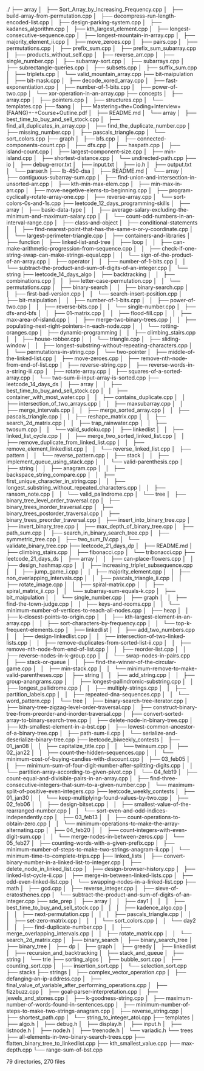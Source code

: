 ./
├── array
│   ├── Sort_Array_by_Increasing_Frequency.cpp
│   ├── build-array-from-permutation.cpp
│   ├── decompress-run-length-encoded-list.cpp
│   ├── design-parking-system.cpp
│   ├── kadanes_algorithm.cpp
│   ├── kth_largest_element.cpp
│   ├── longest-consecutive-sequence.cpp
│   ├── longest-mountain-in-array.cpp
│   ├── majority_element_ii.cpp
│   ├── move_zeroes.cpp
│   ├── pairs.cpp
│   ├── permutations.cpp
│   ├── prefix_sum.cpp
│   ├── prefix_sum_subarray.cpp
│   ├── products_without_self.cpp
│   ├── reverse_arr.cpp
│   ├── single_number.cpp
│   ├── subarray-sort.cpp
│   ├── subarrays.cpp
│   ├── subrectangle-queries.cpp
│   ├── subsets.cpp
│   ├── suffix_sum.cpp
│   ├── triplets.cpp
│   └── valid_mountain_array.cpp
├── bit-maipulation
│   ├── bit-mask.cpp
│   ├── decode_xored_array.cpp
│   ├── fast-exponentiation.cpp
│   ├── number-of-1-bits.cpp
│   ├── power-of-two.cpp
│   └── xor-operation-in-an-array.cpp
├── concepts
│   ├── array.cpp
│   ├── pointers.cpp
│   ├── structures.cpp
│   └── templates.cpp
├── faang
│   ├── Mastering+the+Coding+Interview+(FAANG)+-+Course+Outline.pdf
│   ├── README.md
│   └── array
│       ├── best_time_to_buy_and_sell_stock.cpp
│       ├── find_all_duplicates_in_array.cpp
│       ├── find_the_duplicate_number.cpp
│       ├── missing_number.cpp
│       ├── pascals_triangle.cpp
│       └── sort_colors.cpp
├── graph
│   ├── bfs.cpp
│   ├── connected-components-count.cpp
│   ├── dfs.cpp
│   ├── haspath.cpp
│   ├── island-count.cpp
│   ├── largest-component-size.cpp
│   ├── min-island.cpp
│   ├── shortest-distance.cpp
│   └── undirected-path.cpp
├── io
│   ├── debug-error.txt
│   ├── input.txt
│   ├── io.h
│   ├── output.txt
│   └── parser.h
├── lb-450-dsa
│   ├── README.md
│   └── array
│       ├── contiguous-subarray-sum.cpp
│       ├── find-union-and-intersection-in-unsorted-arr.cpp
│       ├── kth-min-max-elem.cpp
│       ├── min-max-in-arr.cpp
│       ├── move-negetive-elems-to-beginning.cpp
│       ├── program-cyclically-rotate-array-one.cpp
│       ├── reverse-array.cpp
│       └── sort-colors-0s-and-1s.cpp
├── leetcode_12_days_programming-skills
│   ├── array
│   ├── basic-data-type
│   │   ├── average-salary-excluding-the-minimum-and-maximum-salary.cpp
│   │   └── count-odd-numbers-in-an-interval-range.cpp
│   ├── class-and-object
│   ├── conditional-statements
│   │   ├── find-nearest-point-that-has-the-same-x-or-y-coordinate.cpp
│   │   └── largest-perimeter-triangle.cpp
│   ├── containers-and-libraries
│   ├── function
│   ├── linked-list-and-tree
│   ├── loop
│   │   ├── can-make-arithmetic-progression-from-sequence.cpp
│   │   ├── check-if-one-string-swap-can-make-strings-equal.cpp
│   │   └── sign-of-the-product-of-an-array.cpp
│   ├── operator
│   │   ├── number-of-1-bits.cpp
│   │   └── subtract-the-product-and-sum-of-digits-of-an-integer.cpp
│   └── string
├── leetcode_14_days_algo
│   ├── backtracking
│   │   ├── combinations.cpp
│   │   ├── letter-case-permutation.cpp
│   │   └── permutations.cpp
│   ├── binary-search
│   │   ├── binary-search.cpp
│   │   ├── first-bad-version.cpp
│   │   └── search-insert-position.cpp
│   ├── bit-maipulation
│   │   ├── number-of-1-bits.cpp
│   │   ├── power-of-two.cpp
│   │   ├── reverse-bits.cpp
│   │   └── single-number.cpp
│   ├── dfs-and-bfs
│   │   ├── 01-matrix.cpp
│   │   ├── flood-fill.cpp
│   │   ├── max-area-of-island.cpp
│   │   ├── merge-two-binary-trees.cpp
│   │   ├── populating-next-right-pointers-in-each-node.cpp
│   │   └── rotting-oranges.cpp
│   ├── dynamic-programming
│   │   ├── climbing_stairs.cpp
│   │   ├── house-robber.cpp
│   │   └── triangle.cpp
│   ├── sliding-window
│   │   ├── longest-substring-without-repeating-characters.cpp
│   │   └── permutations-in-string.cpp
│   └── two-pointer
│       ├── middle-of-the-linked-list.cpp
│       ├── move-zeroes.cpp
│       ├── remove-nth-node-from-end-of-list.cpp
│       ├── reverse-string.cpp
│       ├── reverse-words-in-a-string-iii.cpp
│       ├── rotate-array.cpp
│       ├── squares-of-a-sorted-array.cpp
│       └── two-sum-ii-input-array-is-sorted.cpp
├── leetcode_14_days_ds
│   ├── array
│   │   ├── best_time_to_buy_and_sell_stock.cpp
│   │   ├── container_with_most_water.cpp
│   │   ├── contains_duplicate.cpp
│   │   ├── intersection_of_two_arrays.cpp
│   │   ├── maxsubarray.cpp
│   │   ├── merge_intervals.cpp
│   │   ├── merge_sorted_array.cpp
│   │   ├── pascals_triangle.cpp
│   │   ├── reshape_matrix.cpp
│   │   ├── search_2d_matrix.cpp
│   │   ├── trap_rainwater.cpp
│   │   ├── twosum.cpp
│   │   └── valid_sudoku.cpp
│   ├── linkedlist
│   │   ├── linked_list_cycle.cpp
│   │   ├── merge_two_sorted_linked_list.cpp
│   │   ├── remove_duplicate_from_linked_list.cpp
│   │   ├── remove_element_linkedlist.cpp
│   │   └── reverse_linked_list.cpp
│   ├── pattern
│   │   └── reverse_pattern.cpp
│   ├── stack
│   │   ├── implement_queue_using_stack.cpp
│   │   └── valid-parenthesis.cpp
│   ├── string
│   │   ├── anagram.cpp
│   │   ├── backspace_string_compare.cpp
│   │   ├── first_unique_character_in_string.cpp
│   │   ├── longest_substring_without_repeated_characters.cpp
│   │   ├── ransom_note.cpp
│   │   └── valid_palindrome.cpp
│   └── tree
│       ├── binary_tree_level_order_traversal.cpp
│       ├── binary_trees_inorder_traversal.cpp
│       ├── binary_trees_postorder_traversal.cpp
│       ├── binary_trees_preorder_traversal.cpp
│       ├── insert_into_binary_tree.cpp
│       ├── invert_binary_tree.cpp
│       ├── max_depth_of_binary_tree.cpp
│       ├── path_sum.cpp
│       ├── search_in_binary_search_tree.cpp
│       ├── symmetric_tree.cpp
│       ├── two_sum_IV.cpp
│       └── validate_binary_tree.cpp
├── leetcode_21_days_dp
│   ├── README.md
│   ├── climbing_stairs.cpp
│   ├── fibonacci.cpp
│   └── tribonacci.cpp
├── leetcode_21_days_ds
│   ├── array
│   │   ├── can-place-flowers.cpp
│   │   ├── design_hashmap.cpp
│   │   ├── increasing_triplet_subsequence.cpp
│   │   ├── jump_game_i.cpp
│   │   ├── majority_element.cpp
│   │   ├── non_overlapping_intervals.cpp
│   │   ├── pascals_triangle_ii.cpp
│   │   ├── rotate_image.cpp
│   │   ├── spiral-matrix.cpp
│   │   ├── spiral_matrix_ii.cpp
│   │   └── subarray-sum-equals-k.cpp
│   ├── bit_maipulation
│   │   └── single_number.cpp
│   ├── graph
│   │   ├── find-the-town-judge.cpp
│   │   ├── keys-and-rooms.cpp
│   │   └── minimum-number-of-vertices-to-reach-all-nodes.cpp
│   ├── heap
│   │   ├── k-closest-points-to-origin.cpp
│   │   ├── kth-largest-element-in-an-array.cpp
│   │   ├── sort-characters-by-frequency.cpp
│   │   └── top-k-frequent-elements.cpp
│   ├── linkedlist
│   │   ├── add_two_numbers.cpp
│   │   ├── design-linkedlist.cpp
│   │   ├── intersection-of-two-linked-lists.cpp
│   │   ├── remove-duplicates-from-sorted-list-ii.cpp
│   │   ├── remove-nth-node-from-end-of-list.cpp
│   │   ├── reorder-list.cpp
│   │   ├── reverse-nodes-in-k-group.cpp
│   │   └── swap-nodes-in-pairs.cpp
│   ├── stack-or-queue
│   │   ├── find-the-winner-of-the-circular-game.cpp
│   │   ├── min-stack.cpp
│   │   └── minimum-remove-to-make-valid-parentheses.cpp
│   ├── string
│   │   ├── add_string.cpp
│   │   ├── group-anangrams.cpp
│   │   ├── longest-pallindromic-substring.cpp
│   │   ├── longest_pallidrome.cpp
│   │   ├── multiply-strings.cpp
│   │   ├── partition_labels.cpp
│   │   ├── repeated-dna-sequences.cpp
│   │   └── word_pattern.cpp
│   └── tree
│       ├── binary-search-tree-iterator.cpp
│       ├── binary-tree-zigzag-level-order-traversal.cpp
│       ├── construct-binary-tree-from-preorder-and-inorder-traversal.cpp
│       ├── convert-sorted-array-to-binary-search-tree.cpp
│       ├── delete-node-in-binary-tree.cpp
│       ├── kth-smallest-element-in-a-bst.cpp
│       ├── lowest-common-ancestor-of-a-binary-tree.cpp
│       ├── path-sum-ii.cpp
│       └── serialize-and-deserialize-binary-tree.cpp
├── leetcode_biweekly_contests
│   ├── 01_jan08
│   │   ├── capitalize_title.cpp
│   │   └── twinsum.cpp
│   ├── 02_jan22
│   │   ├── count-the-hidden-sequences.cpp
│   │   └── minimum-cost-of-buying-candies-with-discount.cpp
│   ├── 03_feb05
│   │   ├── minimum-sum-of-four-digit-number-after-splitting-digits.cpp
│   │   └── partition-array-according-to-given-pivot.cpp
│   └── 04_feb19
│       ├── count-equal-and-divisible-pairs-in-an-array.cpp
│       ├── find-three-consecutive-integers-that-sum-to-a-given-number.cpp
│       └── maximum-split-of-positive-even-integers.cpp
├── leetcode_weekly_contests
│   ├── 01_jan30
│   │   └── keep-multiplying-found-values-by-two.cpp
│   ├── 02_feb06
│   │   ├── design-bitset.cpp
│   │   ├── smallest-value-of-the-rearranged-number.cpp
│   │   └── sort-even-and-odd-indices-independently.cpp
│   ├── 03_feb13
│   │   ├── count-operations-to-obtain-zero.cpp
│   │   └── minimum-operations-to-make-the-array-alternating.cpp
│   ├── 04_feb20
│   │   ├── count-integers-with-even-digit-sum.cpp
│   │   └── merge-nodes-in-between-zeros.cpp
│   └── 05_feb27
│       ├── counting-words-with-a-given-prefix.cpp
│       ├── minimum-number-of-steps-to-make-two-strings-anagram-ii.cpp
│       └── minimum-time-to-complete-trips.cpp
├── linked_lists
│   ├── convert-binary-number-in-a-linked-list-to-integer.cpp
│   ├── delete_node_in_linked_list.cpp
│   ├── design-browser-history.cpp
│   ├── linked-list-cycle-ii.cpp
│   ├── merge-in-between-linked-lists.cpp
│   ├── odd-even-linked-list.cpp
│   └── swapping-nodes-in-a-linked-list.cpp
├── math
│   ├── gcd.cpp
│   ├── reverse_integer.cpp
│   ├── sieve-of-eratosthenes.cpp
│   └── subtract-the-product-and-sum-of-digits-of-an-integer.cpp
├── sde_prep
│   ├── array
│   │   ├── day1
│   │   │   ├── best_time_to_buy_and_sell_stock.cpp
│   │   │   ├── kadence_algo.cpp
│   │   │   ├── next-permutation.cpp
│   │   │   ├── pascals_triangle.cpp
│   │   │   ├── set-zero-matrix.cpp
│   │   │   └── sort_colors.cpp
│   │   └── day2
│   │       ├── find-duplicate-number.cpp
│   │       ├── merge_overlapping_intervals.cpp
│   │       ├── rotate_matrix.cpp
│   │       └── search_2d_matrix.cpp
│   ├── binary_search
│   ├── binary_search_tree
│   ├── binary_tree
│   ├── dp
│   ├── graph
│   ├── greedy
│   ├── linkedlist
│   ├── recursion_and_backtracking
│   ├── stack_and_queue
│   ├── string
│   └── trie
├── sorting_algos
│   ├── bubble_sort.cpp
│   ├── counting_sort.cpp
│   ├── insertion_sort.cpp
│   └── selection_sort.cpp
├── stacks
├── strings
│   ├── complex_vector_operation.cpp
│   ├── defanging-an-ip-address.cpp
│   ├── final_value_of_variable_after_performing_operations.cpp
│   ├── fizzbuzz.cpp
│   ├── goal-parser-interpretation.cpp
│   ├── jewels_and_stones.cpp
│   ├── k-goodness-string.cpp
│   ├── maximum-number-of-words-found-in-sentences.cpp
│   ├── minimum-number-of-steps-to-make-two-strings-anagram.cpp
│   ├── reverse_string.cpp
│   ├── shortest_path.cpp
│   └── string_to_integer_atoi.cpp
├── templates
│   ├── algo.h
│   ├── debug.h
│   ├── display.h
│   ├── input.h
│   ├── listnode.h
│   ├── node.h
│   ├── treenode.h
│   └── variadic.h
└── trees
    ├── all-elements-in-two-binary-search-trees.cpp
    ├── flatten_binary_tree_to_linkedlist.cpp
    ├── kth_smallest_value.cpp
    ├── max-depth.cpp
    └── range-sum-of-bst.cpp

79 directories, 270 files
